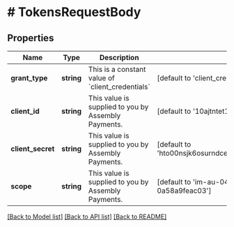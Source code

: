 # # TokensRequestBody

## Properties

Name | Type | Description | Notes
------------ | ------------- | ------------- | -------------
**grant_type** | **string** | This is a constant value of &#x60;client_credentials&#x60; | [default to 'client_credentials']
**client_id** | **string** | This value is supplied to you by Assembly Payments. | [default to '10ajtntet1ccghuo8mv9ojglma']
**client_secret** | **string** | This value is supplied to you by Assembly Payments. | [default to 'hto00nsjk6osurndceon4rsn2irhi8s4lurau5f797d0smb94l6']
**scope** | **string** | This value is supplied to you by Assembly Payments. | [default to 'im-au-04/cdbf9590-1db6-0139-ac4d-0a58a9feac03']

[[Back to Model list]](../../README.md#models) [[Back to API list]](../../README.md#endpoints) [[Back to README]](../../README.md)

